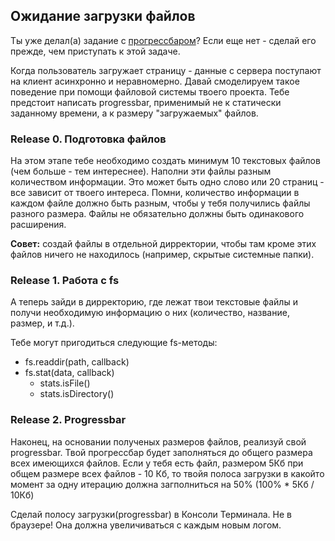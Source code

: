 ## Ожидание загрузки файлов

Ты уже делал(а) задание c [прогрессбаром](https://github.com/Elbrus-Bootcamp/extra-algorithm-progressbar)? Если еще нет - сделай его прежде, чем приступать к этой задаче.

Когда пользователь загружает страницу - данные с сервера поступают на клиент асинхронно и неравномерно. Давай смоделируем такое поведение при помощи файловой системы твоего проекта. Тебе предстоит написать progressbar, применимый не к статически заданному времени, а к размеру "загружаемых" файлов.

### Release 0. Подготовка файлов
На этом этапе тебе необходимо создать минимум 10 текстовых файлов (чем больше - тем интереснее). Наполни эти файлы разным количеством информации. Это может быть одно слово или 20 страниц - все зависит от твоего интереса. Помни, количество информации в каждом файле должно быть разным, чтобы у тебя получились файлы разного размера. Файлы не обязательно должны быть одинакового расширения.

**Совет:** создай файлы в отдельной дирректории, чтобы там кроме этих файлов ничего не находилось (например, скрытые системные папки).

### Release 1. Работа с fs
А теперь зайди в дирректорию, где лежат твои текстовые файлы и получи необходимую информацию о них (количество, название, размер, и т.д.).

Тебе могут пригодиться следующие fs-методы:
- fs.readdir(path, callback)
- fs.stat(data, callback)
  - stats.isFile()
  - stats.isDirectory()

### Release 2. Progressbar
Наконец, на основании полученых размеров файлов, реализуй свой progressbar. Твой прогрессбар будет заполняться до общего размера всех имеющихся файлов. Если у тебя есть файл, размером 5Кб при общем размере всех файлов - 10 Кб, то твойя полоса загрузки в какойто момент за одну итерацию должна загполниться на 50% (100% * 5Кб / 10Кб)

Сделай полосу загрузки(progressbar) в Консоли Терминала. Не в браузере! Она должна увеличиваться с каждым новым логом.
